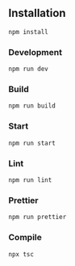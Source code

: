 ## Installation

```shell
npm install
```

### Development

```shell
npm run dev
```

### Build

```shell
npm run build
```

### Start

```shell
npm run start
```

### Lint

```shell
npm run lint
```

### Prettier

```shell
npm run prettier
```

### Compile

```shell
npx tsc
```
